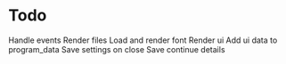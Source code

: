 # Todo

Handle events
Render files
    Load and render font
Render ui
    Add ui data to program_data
Save settings on close
    Save continue details
